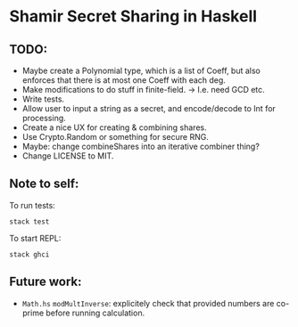 
# Shamir Secret Sharing in Haskell


##  TODO:
* Maybe create a Polynomial type, which is a list of Coeff, but also enforces that there is at most one Coeff with each deg.
* Make modifications to do stuff in finite-field. -> I.e. need GCD etc.
* Write tests.
* Allow user to input a string as a secret, and encode/decode to Int for processing.
* Create a nice UX for creating & combining shares.
* Use Crypto.Random or something for secure RNG.
* Maybe: change combineShares into an iterative combiner thing?
* Change LICENSE to MIT.

## Note to self:

To run tests:
```
stack test
```

To start REPL:
```
stack ghci
```
## Future work:
* `Math.hs` `modMultInverse`: explicitely check that provided numbers are co-prime before running calculation.

